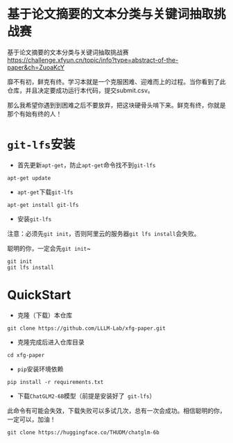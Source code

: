 # 基于论文摘要的文本分类与关键词抽取挑战赛
基于论文摘要的文本分类与关键词抽取挑战赛 https://challenge.xfyun.cn/topic/info?type=abstract-of-the-paper&ch=ZuoaKcY

靡不有初，鲜克有终。学习本就是一个克服困难、迎难而上的过程。当你看到了此仓库，并且决定要成功运行本代码，提交submit.csv。

那么我希望你遇到到困难之后不要放弃，把这块硬骨头啃下来。鲜克有终，你就是那个有始有终的人！

# `git-lfs`安装

- 首先更新`apt-get`，防止`apt-get`命令找不到`git-lfs`

```
apt-get update
```

- `apt-get`下载`git-lfs`

```
apt-get install git-lfs
```

- 安装`git-lfs`

注意：必须先`git init`，否则阿里云的服务器`git lfs install`会失败。

聪明的你，一定会先`git init`~

```
git init
git lfs install
```

# QuickStart

- 克隆（下载）本仓库

```
git clone https://github.com/LLLM-Lab/xfg-paper.git
```

- 克隆完成后进入仓库目录

```
cd xfg-paper
```

- `pip`安装环境依赖

```
pip install -r requirements.txt
```

- 下载`ChatGLM2-6B`模型（前提是安装好了` git-lfs`）

此命令有可能会失效，下载失败可以多试几次，总有一次会成功。相信聪明的你，一定可以，加油！

```
git clone https://huggingface.co/THUDM/chatglm-6b
```

